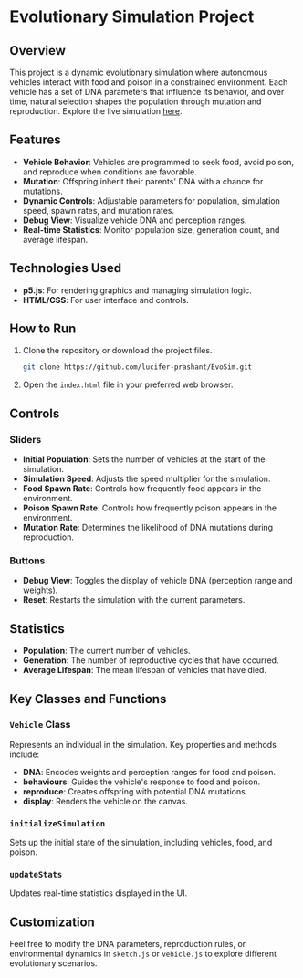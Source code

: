 # Evolutionary Simulation Project

## Overview
This project is a dynamic evolutionary simulation where autonomous vehicles interact with food and poison in a constrained environment. Each vehicle has a set of DNA parameters that influence its behavior, and over time, natural selection shapes the population through mutation and reproduction. Explore the live simulation [here](https://lucifer-prashant.github.io/EvoSim/).

## Features
- **Vehicle Behavior**: Vehicles are programmed to seek food, avoid poison, and reproduce when conditions are favorable.
- **Mutation**: Offspring inherit their parents' DNA with a chance for mutations.
- **Dynamic Controls**: Adjustable parameters for population, simulation speed, spawn rates, and mutation rates.
- **Debug View**: Visualize vehicle DNA and perception ranges.
- **Real-time Statistics**: Monitor population size, generation count, and average lifespan.

## Technologies Used
- **p5.js**: For rendering graphics and managing simulation logic.
- **HTML/CSS**: For user interface and controls.


## How to Run
1. Clone the repository or download the project files.
   ```bash
   git clone https://github.com/lucifer-prashant/EvoSim.git
   ```
2. Open the `index.html` file in your preferred web browser.

## Controls
### Sliders
- **Initial Population**: Sets the number of vehicles at the start of the simulation.
- **Simulation Speed**: Adjusts the speed multiplier for the simulation.
- **Food Spawn Rate**: Controls how frequently food appears in the environment.
- **Poison Spawn Rate**: Controls how frequently poison appears in the environment.
- **Mutation Rate**: Determines the likelihood of DNA mutations during reproduction.

### Buttons
- **Debug View**: Toggles the display of vehicle DNA (perception range and weights).
- **Reset**: Restarts the simulation with the current parameters.

## Statistics
- **Population**: The current number of vehicles.
- **Generation**: The number of reproductive cycles that have occurred.
- **Average Lifespan**: The mean lifespan of vehicles that have died.

## Key Classes and Functions
### `Vehicle` Class
Represents an individual in the simulation. Key properties and methods include:
- **DNA**: Encodes weights and perception ranges for food and poison.
- **behaviours**: Guides the vehicle's response to food and poison.
- **reproduce**: Creates offspring with potential DNA mutations.
- **display**: Renders the vehicle on the canvas.

### `initializeSimulation`
Sets up the initial state of the simulation, including vehicles, food, and poison.

### `updateStats`
Updates real-time statistics displayed in the UI.

## Customization
Feel free to modify the DNA parameters, reproduction rules, or environmental dynamics in `sketch.js` or `vehicle.js` to explore different evolutionary scenarios.

